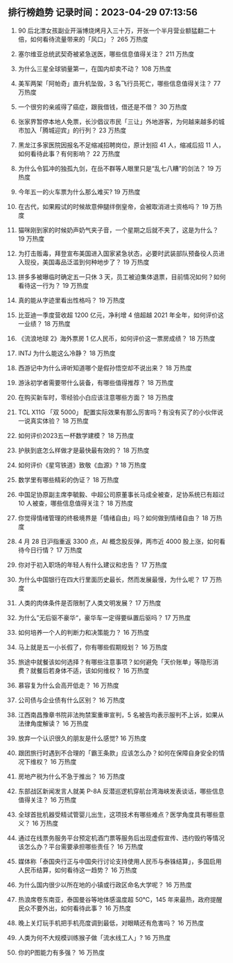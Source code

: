 
## 排行榜趋势 记录时间：2023-04-29 07:13:56
  
  1. 90 后北漂女孩副业开淄博烧烤月入三十万，开张一个半月营业额猛翻二十倍，如何看待流量带来的「风口」？ 265 万热度
    
  2. 塞尔维亚总统武契奇被紧急送医，哪些信息值得关注？ 211 万热度
    
  3. 为什么三星全球销量第一，在国内却卖不动？ 108 万热度
    
  4. 美军两架「阿帕奇」直升机坠毁，3 名飞行员死亡，哪些信息值得关注？ 77 万热度
    
  5. 一个很穷的亲戚得了癌症，跟我借钱，借还是不借？ 30 万热度
    
  6. 张家界暂停本地人免票，长沙倡议市民「三让」外地游客，为何越来越多的城市加入「腾城迎宾」的行列？ 23 万热度
    
  7. 黑龙江多家医院因报名不足缩减招聘岗位，原计划招 41 人，缩减后招 11 人，如何看待此事？有何影响？ 22 万热度
    
  8. 为什么令狐冲的独孤九剑，在岳不群等人眼里只是“乱七八糟”的剑法？ 19 万热度
    
  9. 今年五一的火车票为什么那么难买? 19 万热度
    
  10. 在古代，如果殿试的时候故意伸腿绊倒皇帝，会被取消进士资格吗？ 19 万热度
    
  11. 猫咪刚到家的时候奶声奶气夹子音，一个星期之后就不夹了，这是为什么？ 19 万热度
    
  12. 为打击贩毒，拜登宣布美国进入国家紧急状态，必要时武装部队预备役人员进入现役，美国毒品泛滥到何种地步了？ 19 万热度
    
  13. 拼多多被曝临时确定五一只休 3 天，员工被迫集体退票，目前情况如何？如何看待这一行为？ 19 万热度
    
  14. 真的能从字迹里看出性格吗？ 19 万热度
    
  15. 比亚迪一季度营收超 1200 亿元，净利增 4 倍超越 2021 年全年，如何评价这一业绩？ 18 万热度
    
  16. 《流浪地球 2》海外票房 1 亿人民币，如何评价这一票房成绩？ 18 万热度
    
  17. INTJ 为什么能这么冷静？ 18 万热度
    
  18. 西游记中为什么谛听知道哪个是假孙悟空却不说出来？ 18 万热度
    
  19. 游泳初学者需要带什么装备，有哪些值得推荐？ 18 万热度
    
  20. 在购买新车时，零经验小白应该注意哪些方面？ 18 万热度
    
  21. TCL X11G 「双 5000」 配置实际效果有那么厉害吗？有没有买了的小伙伴说一说真实体验？ 18 万热度
    
  22. 如何评价2023五一杯数学建模？ 18 万热度
    
  23. 护肤到底怎么样做才是最快最有效的？ 18 万热度
    
  24. 如何评价《星穹铁道》致敬《血源》? 18 万热度
    
  25. 数学里有哪些精彩的伪证？ 18 万热度
    
  26. 中国足协原副主席李毓毅、中超公司原董事长马成全被查，足协系统已有超过 10 人被查，哪些信息值得关注？ 18 万热度
    
  27. 你觉得情绪管理的终极境界是「情绪自由」吗？如何做到情绪自由？ 18 万热度
    
  28. 4 月 28 日沪指重返 3300 点，AI 概念股反弹，两市近 4000 股上涨，如何看待今日行情？ 17 万热度
    
  29. 你对于初入职场的年轻人有什么建议和忠告？ 17 万热度
    
  30. 为什么中国银行在四大行里面历史最长，然而发展最慢，为什么呢？ 17 万热度
    
  31. 人类的肉体条件是否限制了人类文明发展？ 17 万热度
    
  32. 为什么”无后驱不豪华“，豪华车一定得要纵置后驱吗？ 17 万热度
    
  33. 如何培养一个人的判断力和决策能力？ 16 万热度
    
  34. 马上就是五一小长假了，你有哪些假期规划？ 16 万热度
    
  35. 旅途中就餐该如何选择？有哪些注意事项？如何避免「天价账单」等隐形消费？就餐后若身体不适，该如何维权？ 16 万热度
    
  36. 慕容复为什么会高开低走？ 16 万热度
    
  37. 公司债与企业债有什么区别？ 16 万热度
    
  38. 江西南昌豫章书院非法拘禁案重审宣判，5 名被告均表示服判不上诉，如果从法律角度解读？ 16 万热度
    
  39. 放弃一个认识很久的朋友是什么感觉? 16 万热度
    
  40. 跟团旅行时遇到不合理的「霸王条款」应该怎么办？如何在保障自身安全的情况下维权？ 16 万热度
    
  41. 房地产税为什么不急于推出？ 16 万热度
    
  42. 东部战区新闻发言人就美 P-8A 反潜巡逻机穿航台湾海峡发表谈话，哪些信息值得关注？ 16 万热度
    
  43. 全球首批机器受精试管婴儿出生，这项技术有哪些难点？医学角度具有哪些意义？ 16 万热度
    
  44. 通过在线票务服务平台预定机酒门票等服务后出现虚假宣传、违约毁约等情况该怎么办？平台需要承担哪些责任？ 16 万热度
    
  45. 媒体称「泰国央行正与中国央行讨论支持使用人民币与泰铢结算」，多国启用人民币结算，如何看待这一趋势？ 16 万热度
    
  46. 为什么国内很少以所在地的小镇或行政区命名大学呢？ 16 万热度
    
  47. 热浪席卷东南亚，泰国曼谷等地体感温度超 50℃，145 年来最热，政府提醒民众不要外出，如何看待此事？ 16 万热度
    
  48. 晚上关灯玩手机把手机亮度调到最低，对眼睛还有危害吗？ 16 万热度
    
  49. 人类为何不大规模训练猴子做「流水线工人」? 16 万热度
    
  50. 你的P图能力有多强？ 16 万热度
    